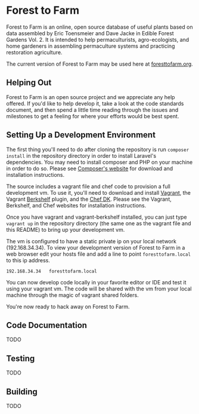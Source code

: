 # Forest to Farm

Forest to Farm is an online, open source database of useful plants based on
data assembled by Eric Toensmeier and Dave Jacke in Edible Forest Gardens 
Vol. 2.  It is intended to help permaculturists, agro-ecologists, and home
gardeners in assembling permaculture systems and practicing restoration
agriculture. 

The current version of Forest to Farm may be used here at
[foresttofarm.org](http://foresttofarm.org).

## Helping Out

Forest to Farm is an open source project and we appreciate any help offered. If
you'd like to help develop it, take a look at the code standards document, and
then spend a little time reading through the issues and milestones to get a
feeling for where your efforts would be best spent.  

## Setting Up a Development Environment 

The first thing you'll need to do after cloning the repository is 
run ``composer install`` in the repository directory in order to install
Laravel's dependencies.  You may need to install composer and PHP on your
machine in order to do so.  Please see [Composer's
website](https://getcomposer.org/) for download and installation instructions.

The source includes a vagrant file and chef code to provision a full
development vm.  To use it, you'll need to download and install
[Vagrant](https://www.vagrantup.com/), the Vagrant
[Berkshelf](http://berkshelf.com/) plugin, and the [Chef
DK](https://www.chef.io/). Please see the Vagrant, Berkshelf, and Chef websites
for installation instructions. 

Once you have vagrant and vagrant-berkshelf installed, you can just 
type ``vagrant up`` in the repository directory (the same one as the vagrant file
and this README) to bring up your development vm.  

The vm is configured to have a static private ip on your local network
(192.168.34.34).  To view your development version of Forest to Farm in a web
browser edit your hosts file and add a line to point ``foresttofarm.local`` to 
this ip address.

```
192.168.34.34   foresttofarm.local
```

You can now develop code locally in your favorite editor or IDE and test it
using your vagrant vm.  The code will be shared with the vm from your local
machine through the magic of vagrant shared folders.


You're now ready to hack away on Forest to Farm.

## Code Documentation

TODO

## Testing

TODO

## Building

TODO

